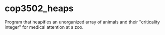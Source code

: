 # cop3502_heaps
Program that heapifies an unorganized array of animals and their "criticality integer" for medical attention at a zoo.
